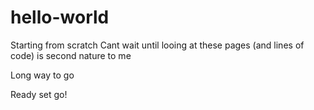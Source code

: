 # hello-world
Starting from scratch
Cant wait until looing at these pages (and lines of code) is second nature to me

Long way to go

Ready set go!
